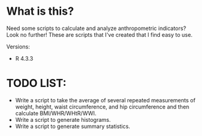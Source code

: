 # What is this?
Need some scripts to calculate and analyze anthropometric indicators? Look no further! These are scripts that I've created that I find easy to use.

Versions:
- R 4.3.3

# TODO LIST:
- Write a script to take the average of several repeated measurements of weight, height, waist circumference, and hip circumference and then calculate BMI/WHR/WHtR/WWI.
- Write a script to generate histograms.
- Write a script to generate summary statistics.
